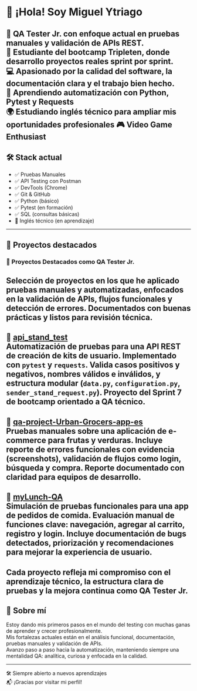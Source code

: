 # 👋 ¡Hola! Soy Miguel Ytriago

🧪 **QA Tester Jr.** con enfoque actual en **pruebas manuales** y validación de APIs REST.  
📍 Estudiante del bootcamp **Tripleten**, donde desarrollo proyectos reales sprint por sprint.  
💻 Apasionado por la calidad del software, la documentación clara y el trabajo bien hecho.  
🌱 Aprendiendo automatización con **Python, Pytest y Requests**  
🌍 Estudiando inglés técnico para ampliar mis oportunidades profesionales
🎮 Video Game Enthusiast
---
## 🛠️ Stack actual
- ✅ Pruebas Manuales
- ✅ API Testing con Postman
- ✅ DevTools (Chrome)
- ✅ Git & GitHub
- ✅ Python (básico)
- ✅ Pytest (en formación)
- ✅ SQL (consultas básicas)
- 🧠 Inglés técnico (en aprendizaje)
---
## 🚀 Proyectos destacados
### 🧪 Proyectos Destacados como QA Tester Jr.
Selección de proyectos en los que he aplicado pruebas manuales y automatizadas, enfocados en la validación de APIs, flujos funcionales y detección de errores. Documentados con buenas prácticas y listos para revisión técnica.
---
🔹 **[api_stand_test](https://github.com/MigueYtriago07/api_stand_test)**  
Automatización de pruebas para una API REST de creación de kits de usuario. Implementado con `pytest` y `requests`. Valida casos positivos y negativos, nombres válidos e inválidos, y estructura modular (`data.py`, `configuration.py`, `sender_stand_request.py`). Proyecto del Sprint 7 de bootcamp orientado a QA técnico.
---
🔹 **[qa-project-Urban-Grocers-app-es](https://github.com/MigueYtriago07/qa-project-Urban-Grocers-app-es)**  
Pruebas manuales sobre una aplicación de e-commerce para frutas y verduras. Incluye reporte de errores funcionales con evidencia (screenshots), validación de flujos como login, búsqueda y compra. Reporte documentado con claridad para equipos de desarrollo.
---
🔹 **[myLunch-QA](https://github.com/MigueYtriago07/myLunch-QA)**  
Simulación de pruebas funcionales para una app de pedidos de comida. Evaluación manual de funciones clave: navegación, agregar al carrito, registro y login. Incluye documentación de bugs detectados, priorización y recomendaciones para mejorar la experiencia de usuario.
---
Cada proyecto refleja mi compromiso con el aprendizaje técnico, la estructura clara de pruebas y la mejora continua como QA Tester Jr.
---
## 📌 Sobre mí
Estoy dando mis primeros pasos en el mundo del testing con muchas ganas de aprender y crecer profesionalmente.  
Mis fortalezas actuales están en el análisis funcional, documentación, pruebas manuales y validación de APIs.  
Avanzo paso a paso hacia la automatización, manteniendo siempre una mentalidad QA: analítica, curiosa y enfocada en la calidad.

---

🛠 Siempre abierto a nuevos aprendizajes  
📬 ¡Gracias por visitar mi perfil!
